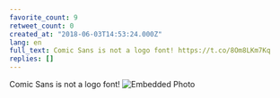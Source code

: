 ```yaml
---
favorite_count: 9
retweet_count: 0
created_at: "2018-06-03T14:53:24.000Z"
lang: en
full_text: Comic Sans is not a logo font! https://t.co/8Om8LKm7Kq
replies: []
---
```


Comic Sans is not a logo font!
![Embedded Photo](https://twitter-media-coderbyheart.s3.eu-north-1.amazonaws.com/1003288548441841665-DexlmPUW0AA_dGF.jpg)
